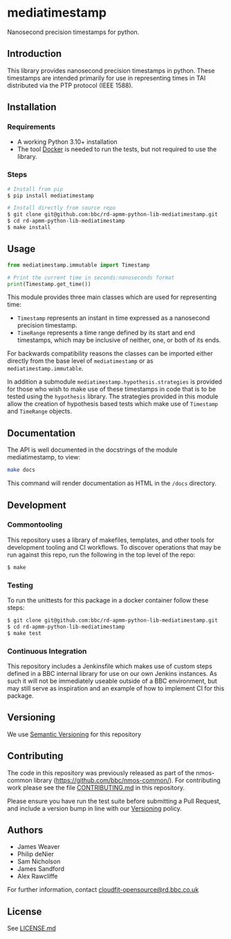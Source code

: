 # mediatimestamp

Nanosecond precision timestamps for python.

## Introduction

This library provides nanosecond precision timestamps in python. These
timestamps are intended primarily for use in representing times in TAI
distributed via the PTP protocol (IEEE 1588).

## Installation

### Requirements

* A working Python 3.10+ installation
* The tool [Docker](https://docs.docker.com/engine/install/) is needed to run the tests, but not required to use the library.

### Steps

```bash
# Install from pip
$ pip install mediatimestamp

# Install directly from source repo
$ git clone git@github.com:bbc/rd-apmm-python-lib-mediatimestamp.git
$ cd rd-apmm-python-lib-mediatimestamp
$ make install
```

## Usage

```python
from mediatimestamp.immutable import Timestamp

# Print the current time in seconds:nanoseconds format
print(Timestamp.get_time())
```

This module provides three main classes which are used for representing
time:

* `Timestamp` represents an instant in time expressed as a nanosecond
   precision timestamp.
* `TimeRange` represents a time range defined by its start and end
  timestamps, which may be inclusive of neither, one, or both of its
  ends.

For backwards compatibility reasons the classes can be imported either
directly from the base level of `mediatimestamp` or as
`mediatimestamp.immutable`.

In addition a submodule `mediatimestamp.hypothesis.strategies` is
provided for those who wish to make use of these timestamps in code
that is to be tested using the `hypothesis` library. The strategies
provided in this module allow the creation of hypothesis based tests
which make use of `Timestamp` and `TimeRange` objects.

## Documentation

The API is well documented in the docstrings of the module mediatimestamp, to view:

```bash
make docs
```
This command will render documentation as HTML in the `/docs` directory.

## Development
### Commontooling

This repository uses a library of makefiles, templates, and other tools for development tooling and CI workflows. To discover operations that may be run against this repo, run the following in the top level of the repo:

```bash
$ make
```

### Testing

To run the unittests for this package in a docker container follow these steps:

```bash
$ git clone git@github.com:bbc/rd-apmm-python-lib-mediatimestamp.git
$ cd rd-apmm-python-lib-mediatimestamp
$ make test
```

### Continuous Integration

This repository includes a Jenkinsfile which makes use of custom steps defined in a BBC internal
library for use on our own Jenkins instances. As such it will not be immediately useable outside
of a BBC environment, but may still serve as inspiration and an example of how to implement CI
for this package.

## Versioning

We use [Semantic Versioning](https://semver.org/) for this repository

## Contributing

The code in this repository was previously released as part of the
nmos-common library (<https://github.com/bbc/nmos-common/>). For
contributing work please see the file [CONTRIBUTING.md](./CONTRIBUTING.md) in this repository.

Please ensure you have run the test suite before submitting a Pull Request, and include a version bump in line with our [Versioning](#versioning) policy.

## Authors

* James Weaver
* Philip deNier
* Sam Nicholson
* James Sandford
* Alex Rawcliffe

For further information, contact <cloudfit-opensource@rd.bbc.co.uk>

## License

See [LICENSE.md](LICENSE.md)
